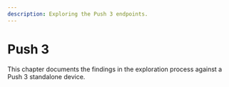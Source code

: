 ```yaml
---
description: Exploring the Push 3 endpoints.
---
```


# Push 3

This chapter documents the findings in the exploration process against a Push 3 standalone device.
